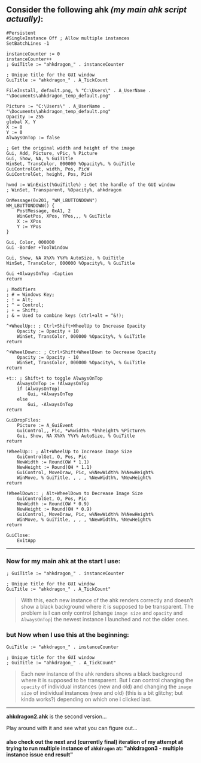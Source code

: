 ## Consider the following ahk *(my main ahk script actually)*:

```ahk
#Persistent
#SingleInstance Off ; Allow multiple instances
SetBatchLines -1

instanceCounter := 0
instanceCounter++
; GuiTitle := "ahkdragon_" . instanceCounter

; Unique title for the GUI window
GuiTitle := "ahkdragon_" . A_TickCount

FileInstall, default.png, % "C:\Users\" . A_UserName . "\Documents\ahkdragon_temp_default.png"

Picture := "C:\Users\" . A_UserName . "\Documents\ahkdragon_temp_default.png"
Opacity := 255
global X, Y
X := 0
Y := 0
AlwaysOnTop := false

; Get the original width and height of the image
Gui, Add, Picture, vPic, % Picture
Gui, Show, NA, % GuiTitle
WinSet, TransColor, 000000 %Opacity%, % GuiTitle
GuiControlGet, width, Pos, PicW
GuiControlGet, height, Pos, PicH

hwnd := WinExist(%GuiTitle%) ; Get the handle of the GUI window
; WinSet, Transparent, %Opacity%, ahkdragon

OnMessage(0x201, "WM_LBUTTONDOWN")
WM_LBUTTONDOWN() {
    PostMessage, 0xA1, 2
    WinGetPos, XPos, YPos,,, % GuiTitle
    X := XPos
    Y := YPos
}

Gui, Color, 000000
Gui -Border +ToolWindow

Gui, Show, NA X%X% Y%Y% AutoSize, % GuiTitle
WinSet, TransColor, 000000 %Opacity%, % GuiTitle

Gui +AlwaysOnTop -Caption
return

; Modifiers
; # = Windows Key;
; ! = Alt;        
; ^ = Control;
; + = Shift;
; & = Used to combine keys (ctrl+alt = ^&!);

^+WheelUp:: ; Ctrl+Shift+WheelUp to Increase Opacity
    Opacity := Opacity + 10
    WinSet, TransColor, 000000 %Opacity%, % GuiTitle
return

^+WheelDown:: ; Ctrl+Shift+WheelDown to Decrease Opacity
    Opacity := Opacity - 10
    WinSet, TransColor, 000000 %Opacity%, % GuiTitle
return

+t:: ; Shift+t to toggle AlwaysOnTop
    AlwaysOnTop := !AlwaysOnTop
    if (AlwaysOnTop)
        Gui, +AlwaysOnTop
    else
        Gui, -AlwaysOnTop
return

GuiDropFiles:
    Picture := A_GuiEvent
    GuiControl,, Pic, *w%width% *h%height% %Picture%
    Gui, Show, NA X%X% Y%Y% AutoSize, % GuiTitle
return

!WheelUp:: ; Alt+WheelUp to Increase Image Size
    GuiControlGet, O, Pos, Pic
    NewWidth := Round(OW * 1.1)
    NewHeight := Round(OH * 1.1)
    GuiControl, MoveDraw, Pic, w%NewWidth% h%NewHeight%
    WinMove, % GuiTitle, , , , %NewWidth%, %NewHeight%
return

!WheelDown:: ; Alt+WheelDown to Decrease Image Size
    GuiControlGet, O, Pos, Pic
    NewWidth := Round(OW * 0.9)
    NewHeight := Round(OH * 0.9)
    GuiControl, MoveDraw, Pic, w%NewWidth% h%NewHeight%
    WinMove, % GuiTitle, , , , %NewWidth%, %NewHeight%
return

GuiClose:
    ExitApp
```

***

### Now for my main ahk at the start I use:

```ahk
; GuiTitle := "ahkdragon_" . instanceCounter

; Unique title for the GUI window
GuiTitle := "ahkdragon_" . A_TickCount"
```

> With this, each new instance of the ahk renders correctly and doesn't show a black background where it is supposed to be transparent.
> The problem is I can only control (change `image size` and `opacity` and `AlwaysOnTop`) the newest instance I launched and not the older ones.

### but Now when I use this at the beginning:

```ahk
GuiTitle := "ahkdragon_" . instanceCounter

; Unique title for the GUI window
; GuiTitle := "ahkdragon_" . A_TickCount"
```

> Each new instance of the ahk renders shows a black background where it is supposed to be transparent.
> But I can control changing the `opacity` of individual instances (new and old) and changing the `image size` of individual instances (new and old) (this is a bit glitchy; but kinda works?) depending on which one i clicked last.

***

**ahkdragon2.ahk** is the second version... 

Play around with it and see what you can figure out...

#### also check out the next and (currently final) iteration of my attempt at trying to run multiple instance of `ahkdragon` at: "ahkdragon3 - multiple instance issue end result"

